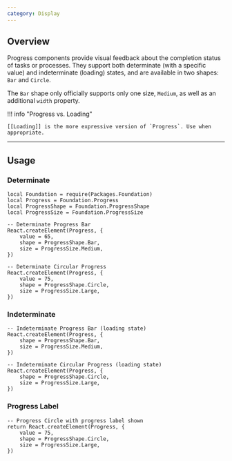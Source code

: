 ```yaml
---
category: Display
---
```


## Overview

Progress components provide visual feedback about the completion status of tasks or processes. They support both determinate (with a specific value) and indeterminate (loading) states, and are available in two shapes: `Bar` and `Circle`.

The `Bar` shape only officially supports only one size, `Medium`, as well as an additional `width` property.

!!! info "Progress vs. Loading"

    [[Loading]] is the more expressive version of `Progress`. Use when appropriate.

---

## Usage

### Determinate

```luau
local Foundation = require(Packages.Foundation)
local Progress = Foundation.Progress
local ProgressShape = Foundation.ProgressShape
local ProgressSize = Foundation.ProgressSize

-- Determinate Progress Bar
React.createElement(Progress, {
    value = 65,
    shape = ProgressShape.Bar,
    size = ProgressSize.Medium,
})

-- Determinate Circular Progress
React.createElement(Progress, {
    value = 75,
    shape = ProgressShape.Circle,
    size = ProgressSize.Large,
})
```

### Indeterminate

```luau
-- Indeterminate Progress Bar (loading state)
React.createElement(Progress, {
    shape = ProgressShape.Bar,
    size = ProgressSize.Medium,
})

-- Indeterminate Circular Progress (loading state)
React.createElement(Progress, {
    shape = ProgressShape.Circle,
    size = ProgressSize.Large,
})
```

### Progress Label

```luau
-- Progress Circle with progress label shown
return React.createElement(Progress, {
    value = 75,
    shape = ProgressShape.Circle,
    size = ProgressSize.Large,
})
```
